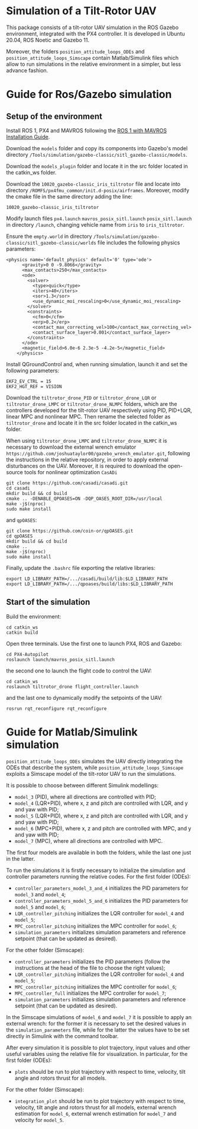 # Simulation of a Tilt-Rotor UAV
This package consists of a tilt-rotor UAV simulation in the ROS Gazebo environment, integrated with the PX4 controller. It is developed in Ubuntu 20.04, ROS Noetic and Gazebo 11.

Moreover, the folders `position_attitude_loops_ODEs` and `position_attitude_loops_Simscape` contain Matlab/Simulink files which allow to run simulations in the relative environment in a simpler, but less advance fashion.
# Guide for Ros/Gazebo simulation
## Setup of the environment
Install ROS 1, PX4 and MAVROS following the [ROS 1 with MAVROS Installation Guide](https://docs.px4.io/main/en/ros/mavros_installation.html).

Download the `models` folder and copy its components into Gazebo's model directory `/Tools/simulation/gazebo-classic/sitl_gazebo-classic/models`. 

Download the `models_plugin` folder and locate it in the src folder located in the catkin_ws folder.

Download the `10020_gazebo-classic_iris_tiltrotor` file and locate into directory `/ROMFS/px4fmu_common/init.d-posix/airframes`. Moreover, modify the cmake file in the same directory adding the line:
```plaintext
10020_gazebo-classic_iris_tiltrotor
```

Modify launch files `px4.launch` `mavros_posix_sitl.launch` `posix_sitl.launch` in directory `/launch`, changing vehicle name from `iris` to `iris_tiltrotor`.

Ensure the `empty.world` in directory `/Tools/simulation/gazebo-classic/sitl_gazebo-classic/worlds` file includes the following physics parameters:

```plaintext
<physics name='default_physics' default='0' type='ode'>
      <gravity>0 0 -9.8066</gravity>
      <max_contacts>250</max_contacts>
      <ode>
        <solver>
          <type>quick</type>
          <iters>40</iters>
          <sor>1.3</sor>
          <use_dynamic_moi_rescaling>0</use_dynamic_moi_rescaling>
        </solver>
        <constraints>
          <cfm>0</cfm>
          <erp>0.2</erp>
          <contact_max_correcting_vel>100</contact_max_correcting_vel>
          <contact_surface_layer>0.001</contact_surface_layer>
        </constraints>
      </ode>
      <magnetic_field>6.0e-6 2.3e-5 -4.2e-5</magnetic_field>
    </physics>
```
Install QGroundControl and, when running simulation, launch it and set the following parameters: 
```plaintext
EKF2_EV_CTRL = 15
EKF2_HGT_REF = VISION
```
Download the `tiltrotor_drone_PID` or `tiltrotor_drone_LQR` or `tiltrotor_drone_LMPC` or `tiltrotor_drone_NLMPC` folders, which are the controllers developed for the tilt-rotor UAV respectively using PID, PID+LQR, linear MPC and nonlinear MPC. Then rename the selected folder as `tiltrotor_drone` and locate it in the src folder located in the catkin_ws folder.

When using `tiltrotor_drone_LMPC` and `tiltrotor_drone_NLMPC` it is necessary to download the external wrench emulator `https://github.com/joshuataylor00/gazebo_wrench_emulator.git`, following the instructions in the relative repository, in order to apply external disturbances on the UAV. 
Moreover, it is required to download the open-source tools for nonlinear optimization `CasADi`
```
git clone https://github.com/casadi/casadi.git
cd casadi
mkdir build && cd build
cmake .. -DENABLE_QPOASES=ON -DQP_OASES_ROOT_DIR=/usr/local
make -j$(nproc)
sudo make install
```
and `qpOASES`:
```
git clone https://github.com/coin-or/qpOASES.git
cd qpOASES
mkdir build && cd build
cmake ..
make -j$(nproc)
sudo make install
```
Finally, update the `.bashrc` file exporting the relative libraries:
```
export LD_LIBRARY_PATH=/.../casadi/build/lib:$LD_LIBRARY_PATH
export LD_LIBRARY_PATH=/.../qpoases/build/libs:$LD_LIBRARY_PATH
```
## Start of the simulation
Build the environment:
```
cd catkin_ws
catkin build
```
Open three terminals. Use the first one to launch PX4, ROS and Gazebo:
```
cd PX4-Autopilot
roslaunch launch/mavros_posix_sitl.launch
```
the second one to launch the flight code to control the UAV:
```
cd catkin_ws
roslaunch tiltrotor_drone flight_controller.launch
```
and the last one to dynamically modify the setpoints of the UAV:
```
rosrun rqt_reconfigure rqt_reconfigure
```
# Guide for Matlab/Simulink simulation
`position_attitude_loops_ODEs` simulates the UAV directly integrating the ODEs that describe the system, while `position_attitude_loops_Simscape` exploits a Simscape model of the tilt-rotor UAV to run the simulations.

It is possible to choose between different Simulink modellings:
- `model_3` (PID), where all directions are controlled with PID;
- `model_4` (LQR+PID), where x, z and pitch are controlled with LQR, and y and yaw with PID;
- `model_5` (LQR+PID), where x, z and pitch are controlled with LQR, and y and yaw with PID;
- `model_6` (MPC+PID), where x, z and pitch are controlled with MPC, and y and yaw with PID;
- `model_7` (MPC), where all directions are controlled with MPC.

The first four models are available in both the folders, while the last one just in the latter.

To run the simulations it is firstly necessary to initialize the simulation and controller parameters running the relative codes. 
For the first folder (ODEs):
- `controller_parameters_model_3_and_4` initializes the PID parameters for `model_3` and `model_4`; 
- `controller_parameters_model_5_and_6` initializes the PID parameters for `model_5` and `model_6`; 
- `LQR_controller_pitching` initializes the LQR controller for `model_4` and `model_5`; 
- `MPC_controller_pitching` initializes the MPC controller for `model_6`;
- `simulation_parameters` initializes simulation parameters and reference setpoint (that can be updated as desired).

For the other folder (Simscape):
- `controller_parameters` initializes the PID parameters (follow the instructions at the head of the file to choose the right values);
- `LQR_controller_pitching` initializes the LQR controller for `model_4` and `model_5`; 
- `MPC_controller_pitching` initializes the MPC controller for `model_6`;
- `MPC_controller_full` initializes the MPC controller for `model_7`;
- `simulation_parameters` initializes simulation parameters and reference setpoint (that can be updated as desired).

In the Simscape simulations of `model_6` and `model_7` it is possible to apply an external wrench: for the former it is necessary to set the desired values in the `simulation_parameters` file, while for the latter the values have to be set directly in Simulink with the command toolbar.

After every simulation it is possible to plot trajectory, input values and other useful variables using the relative file for visualization. In particular, for the first folder (ODEs):
- `plots` should be run to plot trajectory with respect to time, velocity, tilt angle and rotors thrust for all models.

For the other folder (Simscape):
- `integration_plot` should be run to plot trajectory with respect to time, velocity, tilt angle and rotors thrust for all models, external wrench estimation for `model_6`, external wrench estimation for `model_7` and velocity for `model_5`.
